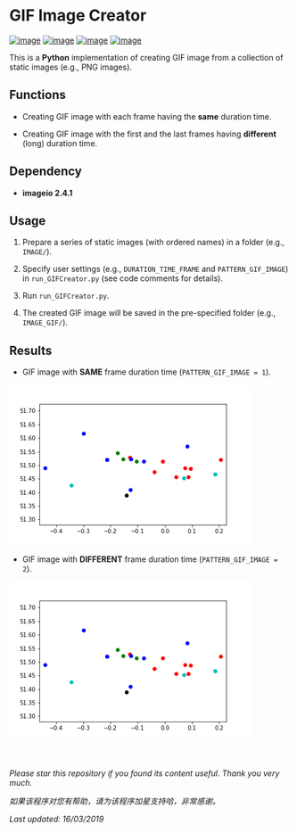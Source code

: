 # GIF Image Creator

[![image](https://img.shields.io/badge/license-MIT-lightgrey.svg)]()
[![image](https://img.shields.io/badge/python-3.7-blue.svg)]()
[![image](https://img.shields.io/badge/status-stable-brightgreen.svg)]()
[![image](https://img.shields.io/badge/build-passing-brightgreen.svg)]()

This is a **Python** implementation of creating GIF image from a collection of static images (e.g., PNG images).

## Functions

- Creating GIF image with each frame having the **same** duration time.

- Creating GIF image with the first and the last frames having **different** (long) duration time.

## Dependency

* __imageio 2.4.1__

## Usage

1. Prepare a series of static images (with ordered names) in a folder (e.g., ```IMAGE/```).

2. Specify user settings (e.g., ```DURATION_TIME_FRAME``` and ```PATTERN_GIF_IMAGE```) in ```run_GIFCreator.py``` (see code comments for details).

2. Run ```run_GIFCreator.py```.

3. The created GIF image will be saved in the pre-specified folder (e.g., ```IMAGE_GIF/```).

## Results

- GIF image with **SAME** frame duration time (```PATTERN_GIF_IMAGE = 1```).

![Equivariance](https://github.com/HeZhang1994/gif-creator/blob/master/IMAGE_GIF/imgGIF_SAME.gif)

- GIF image with **DIFFERENT** frame duration time (```PATTERN_GIF_IMAGE = 2```).

![Equivariance](https://github.com/HeZhang1994/gif-creator/blob/master/IMAGE_GIF/imgGIF_DIFF.gif)

<br>

<i>Please star this repository if you found its content useful. Thank you very much.</i>

<i>如果该程序对您有帮助，请为该程序加星支持哈，非常感谢。</i>

<i>Last updated: 16/03/2019</i>

